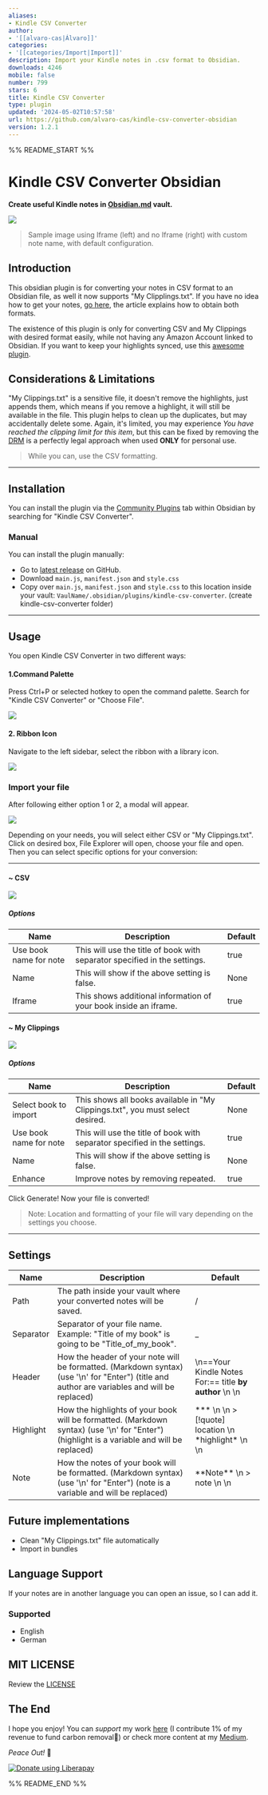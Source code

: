 ```yaml
---
aliases:
- Kindle CSV Converter
author:
- '[[alvaro-cas|Álvaro]]'
categories:
- '[[categories/Import|Import]]'
description: Import your Kindle notes in .csv format to Obsidian.
downloads: 4246
mobile: false
number: 799
stars: 6
title: Kindle CSV Converter
type: plugin
updated: '2024-05-02T10:57:58'
url: https://github.com/alvaro-cas/kindle-csv-converter-obsidian
version: 1.2.1
---
```


%% README_START %%

# Kindle CSV Converter Obsidian
**Create useful Kindle notes in [Obsidian.md](https://obsidian.md/) vault.** 

![](https://github.com/alvaro-cas/kindle-csv-converter-obsidian/blob/main/assets/ss.png?raw=true)

> Sample image using Iframe (left) and no Iframe (right) with custom note name, with default configuration.


## Introduction

This obsidian plugin is for converting your notes in CSV  format to an Obsidian file, as well it now supports "My Clipplings.txt". If you have no idea how to get your notes, [go here](https://medium.com/@keisuke_w/how-to-export-kindle-notes-and-highlights-ebce5812bbfc#55d8), the article explains how to obtain both formats.

The existence of this plugin is only for converting CSV and My Clippings with desired format easily, while not having any Amazon Account linked to Obsidian. If you want to keep your highlights synced, use this [awesome plugin](https://obsidian.md/plugins?search=Kindle%20Highlights).


## Considerations & Limitations

"My Clippings.txt" is a sensitive file, it doesn't remove the highlights, just appends them, which means if you remove a highlight, it will still be available in the file. This plugin helps to clean up the duplicates, but may accidentally delete some. Again, it's limited, you may experience *You have reached the clipping limit for this item*, but this can be fixed by removing the [DRM](https://www.makeuseof.com/tag/remove-drm-every-ebook-own/) is a perfectly legal approach when used __ONLY__ for personal use.

> While you can, use the CSV formatting.


***


## Installation
You can install the plugin via the [Community Plugins](https://obsidian.md/plugins?search=Kindle%20CSV%20Converter) tab within Obsidian by searching for "Kindle CSV Converter".

### Manual
You can install the plugin manually:
- Go to [latest release](https://github.com/alvaro-cas/kindle-csv-converter-obsidian/releases/latest) on GitHub.
- Download `main.js`, `manifest.json` and `style.css`
- Copy over `main.js`, `manifest.json` and `style.css` to this location inside your vault: `VaulName/.obsidian/plugins/kindle-csv-converter`. (create kindle-csv-converter folder)


***


## Usage
You open Kindle CSV Converter in two different ways: 

#### 1.Command Palette
Press Ctrl+P or selected hotkey to open the command palette. Search for "Kindle CSV Converter" or "Choose File".  

![](https://raw.githubusercontent.com/alvaro-cas/kindle-csv-converter-obsidian/main/assets/ss_command.jpg)

#### 2. Ribbon Icon
Navigate to the left sidebar, select the ribbon with a library icon.  

![](https://github.com/alvaro-cas/kindle-csv-converter-obsidian/blob/main/assets/ss_ribbon.jpg?raw=true)

### Import your file
After following either option 1 or 2, a modal will appear.  

![](https://github.com/alvaro-cas/kindle-csv-converter-obsidian/blob/main/assets/ss_modal.png?raw=true)  

Depending on your needs, you will select either CSV or "My Clippings.txt". Click on desired box, File Explorer will open, choose your file and open. Then you can select specific options for your conversion:

***

#### ~ CSV

![](https://github.com/alvaro-cas/kindle-csv-converter-obsidian/blob/main/assets/ss_csv.png?raw=true)

##### Options

| Name | Description | Default |
|--|--|--|
| Use book name for note | This will use the title of book with separator specified in the settings. | true |
| Name | This will show if the above setting is false. | None |
| Iframe | This shows additional information of your book inside an iframe. | true |

#### ~ My Clippings

![](https://github.com/alvaro-cas/kindle-csv-converter-obsidian/blob/main/assets/ss_clippings.png?raw=true)

##### Options

| Name | Description | Default |
|--|--|--|
| Select book to import | This shows all books available in "My Clippings.txt", you must select desired. | None |
| Use book name for note | This will use the title of book with separator specified in the settings. | true |
| Name | This will show if the above setting is false. | None |
| Enhance | Improve notes by removing repeated. | true |

Click Generate! Now your file is converted!

> Note: Location and formatting of your file will vary depending on the settings you choose.

***

## Settings

| Name | Description | Default |
|--|--|--|
| Path | The path inside your vault where your converted notes will be saved. | / |
| Separator | Separator of your file name. Example: "Title of my book" is going to be "Title_of_my_book". | _ |
| Header | How the header of your note will be formatted. (Markdown syntax) (use '\n' for "Enter") (title and author are variables and will be replaced) | \n==Your Kindle Notes For:== title __by author__ \n \n |
| Highlight | How the highlights of your book will be formatted. (Markdown syntax) (use '\n' for "Enter")  (highlight is a variable and will be replaced)| *** \n \n > [!quote] location \n \*highlight\* \n \n |
| Note | How the notes of your book will be formatted. (Markdown syntax) (use '\n' for "Enter")  (note is a variable and will be replaced)| \*\*Note\*\* \n > note \n \n |


## Future implementations
- Clean "My Clippings.txt" file automatically
- Import in bundles

## Language Support
If your notes are in another language you can open an issue, so I can add it.

### Supported
- English
- German

## MIT LICENSE
Review the [LICENSE](https://github.com/alvaro-cas/kindle-csv-converter-obsidian/blob/main/LICENSE)


## The End
I hope you enjoy! You can *support* my work [here](https://liberapay.com/Cuatroy2/donate) (I contribute 1% of my revenue to fund carbon removal🌳) or check more content at my [Medium](https://medium.com/@cuatroy2).

*Peace Out!* 🤙

<noscript><a href="https://liberapay.com/Cuatroy2/donate"><img alt="Donate using Liberapay" src="https://liberapay.com/assets/widgets/donate.svg"></a></noscript>



%% README_END %%
